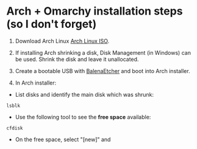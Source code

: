 # Arch + Omarchy installation steps (so I don't forget)

1. Download Arch Linux [Arch Linux ISO](https://mirrors.atlas.net.co/archlinux/iso/2025.08.01/archlinux-2025.08.01-x86_64.iso).

2. If installing Arch shrinking a disk, Disk Management (in Windows) can be used. Shrink the disk and leave it
   unallocated.

3. Create a bootable USB with [BalenaEtcher](https://etcher.balena.io/) and boot into Arch installer.

4. In Arch installer:

- List disks and identify the main disk which was shrunk:

```
lsblk
```

- Use the following tool to see the **free space** available:

```
cfdisk
```

- On the free space, select "[new]" and
